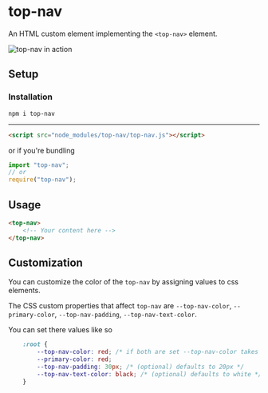# top-nav
An HTML custom element implementing the `<top-nav>` element.

![top-nav in action](https://github.com/Kiricon/top-nav/raw/master/screencapture.gif)

## Setup

### Installation
```
npm i top-nav
```

---

```Html
<script src="node_modules/top-nav/top-nav.js"></script>
```
or if you're bundling
```Javascript
import "top-nav";
// or
require("top-nav");
```


## Usage
```HTML
<top-nav>
    <!-- Your content here -->
</top-nav>
```


## Customization
You can customize the color of the `top-nav` by assigning values to css elements. 

The CSS custom properties that affect `top-nav` are `--top-nav-color`,
`--primary-color`, `--top-nav-padding`, `--top-nav-text-color`.

You can set there values like so

```CSS
    :root {
        --top-nav-color: red; /* if both are set --top-nav-color takes precedence */
        --primary-color: red; 
        --top-nav-padding: 30px; /* (optional) defaults to 20px */
        --top-nav-text-color: black; /* (optional) defaults to white */
    }
```
